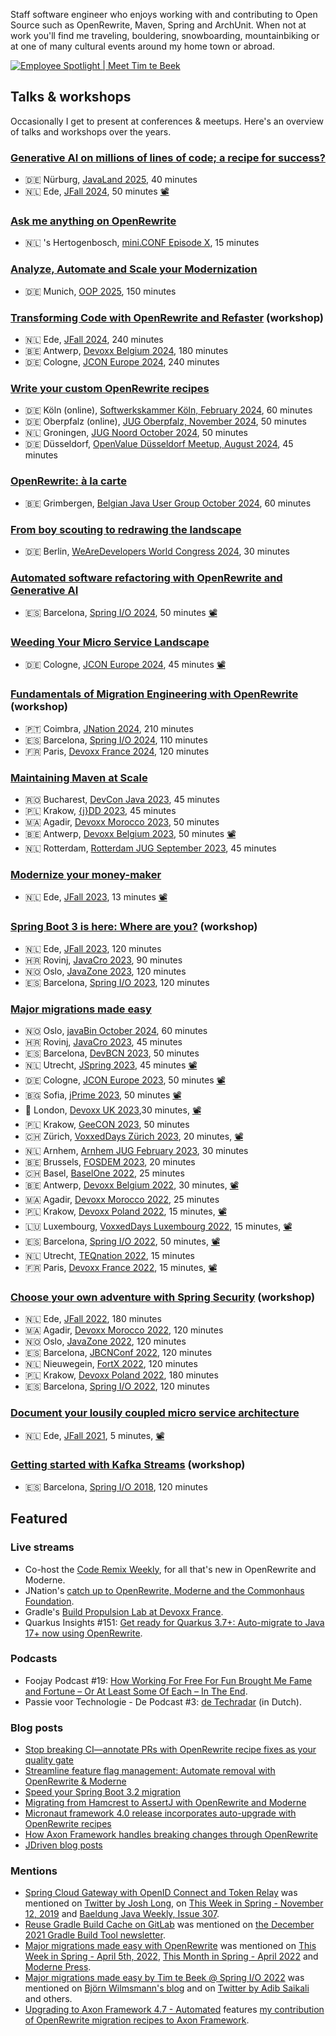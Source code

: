 Staff software engineer who enjoys working with and contributing to Open Source such as OpenRewrite, Maven, Spring and ArchUnit.
When not at work you'll find me traveling, bouldering, snowboarding, mountainbiking or at one of many cultural events around my home town or abroad.

[![Employee Spotlight | Meet Tim te Beek](https://github.com/timtebeek/timtebeek/assets/1027334/550f391e-3033-4f3e-a621-b8ce3a384038)](http://www.youtube.com/watch?v=HDoR7sbx98A "Employee Spotlight | Meet Tim te Beek")


## Talks & workshops

Occasionally I get to present at conferences & meetups.
Here's an overview of talks and workshops over the years.

### [Generative AI on millions of lines of code; a recipe for success?](https://sessionize.com/s/timtebeek/generative-ai-on-millions-of-lines-of-code-a-recip/105435)
* 🇩🇪 Nürburg, [JavaLand 2025](https://meine.doag.org/events/javaland/2025/agenda/#agendaId.5265), 40 minutes
* 🇳🇱 Ede, [JFall 2024](https://jfall.nl/timetable/), 50 minutes [📽️](https://www.youtube.com/watch?v=ADXoXjkmJj0)

### [Ask me anything on OpenRewrite](https://miniconf.io/episodes/episode-x/)
* 🇳🇱 's Hertogenbosch, [mini.CONF Episode X](https://miniconf.io/episodes/episode-x/), 15 minutes

### [Analyze, Automate and Scale your Modernization](https://www.oop-konferenz.de/en/program/conference-program)
* 🇩🇪 Munich, [OOP 2025](https://www.oop-konferenz.de/en/program/conference-program), 150 minutes

### [Transforming Code with OpenRewrite and Refaster](https://sessionize.com/s/timtebeek/transforming-code-with-openrewrite-and-refaster/89847) (workshop)
* 🇳🇱 Ede, [JFall 2024](https://jfall.nl/timetable/), 240 minutes
* 🇧🇪 Antwerp, [Devoxx Belgium 2024](https://devoxx.be/), 180 minutes
* 🇩🇪 Cologne, [JCON Europe 2024](https://jconeurope2024.sched.com/event/1Z2tI), 240 minutes

### [Write your custom OpenRewrite recipes](https://sessionize.com/s/timtebeek/write-your-custom-openrewrite-recipes/105432)
* 🇩🇪 Köln (online), [Softwerkskammer Köln, February 2024](https://www.meetup.com/de-DE/softwerkskammer-koln/events/305544025/), 60 minutes
* 🇩🇪 Oberpfalz (online), [JUG Oberpfalz, November 2024](https://www.meetup.com/jug-oberpfalz/events/296483639/), 50 minutes
* 🇳🇱 Groningen, [JUG Noord October 2024](https://www.meetup.com/jug-noord/events/301995703), 50 minutes
* 🇩🇪 Düsseldorf, [OpenValue Düsseldorf Meetup, August 2024](https://www.meetup.com/OpenValue-Dusseldorf/events/302716287), 45 minutes

### [OpenRewrite: à la carte](https://www.meetup.com/belgian-java-user-group/events/303888738/)
* 🇧🇪 Grimbergen, [Belgian Java User Group October 2024](https://www.meetup.com/belgian-java-user-group/events/303888738/), 60 minutes

### [From boy scouting to redrawing the landscape](https://sessionize.com/s/timtebeek/from-boy-scouting-to-redrawing-the-landscape/96449)
* 🇩🇪 Berlin, [WeAreDevelopers World Congress 2024](https://www.wearedevelopers.com/world-congress/program), 30 minutes

### [Automated software refactoring with OpenRewrite and Generative AI](https://sessionize.com/s/timtebeek/automated-software-refactoring-with-openrewrite-an/91981)
* 🇪🇸 Barcelona, [Spring I/O 2024](https://2024.springio.net/sessions/automated-software-refactoring-with-openrewrite-and-generative-ai/), 50 minutes [📽️](https://youtu.be/KlQZH6WHa2c)

### [Weeding Your Micro Service Landscape](https://sessionize.com/s/timtebeek/weeding-your-micro-service-landscape/83434)
* 🇩🇪 Cologne, [JCON Europe 2024](https://2024.europe.jcon.one/schedule), 45 minutes [📽️](https://www.youtube.com/watch?v=BZdkiLEDx5Q)

### [Fundamentals of Migration Engineering with OpenRewrite](https://sessionize.com/s/timtebeek/fundamentals-of-migration-engineering-with-openrew/89846) (workshop)
* 🇵🇹 Coimbra, [JNation 2024](https://jnation.pt/workshops/), 210 minutes
* 🇪🇸 Barcelona, [Spring I/O 2024](https://2024.springio.net/sessions/fundamentals-of-migration-engineering-with-openrewrite-workshop/), 110 minutes
* 🇫🇷 Paris, [Devoxx France 2024](https://www.devoxx.fr/schedule/talk/?id=25633), 120 minutes

### [Maintaining Maven at Scale](https://sessionize.com/s/timtebeek/maintaining-maven-at-scale/74075)
* 🇷🇴 Bucharest, [DevCon Java 2023](https://www.dev-con.ro/speakers/3-Tim+te+Beek), 45 minutes
* 🇵🇱 Krakow, [{j}DD 2023](https://jdd.org.pl/lecture_2023/#id=87849), 45 minutes
* 🇲🇦 Agadir, [Devoxx Morocco 2023](https://devoxx.ma/talk/?id=25409), 50 minutes
* 🇧🇪 Antwerp, [Devoxx Belgium 2023](https://devoxx.be/talk/?id=48053), 50 minutes [📽️](https://www.youtube.com/watch?v=o3rMdXR2bIU)
* 🇳🇱 Rotterdam, [Rotterdam JUG September 2023](https://www.meetup.com/rotterdamjug/events/295778651/), 45 minutes

### [Modernize your money-maker](https://sessionize.com/s/timtebeek/modernize-your-money-maker/74076)
* 🇳🇱 Ede, [JFall 2023](https://jfall.nl/speakers-2023/), 13 minutes [📽️](https://youtu.be/Jgi-n0w8g0U?si=NlXjOcd422vmtTe2)

### [Spring Boot 3 is here: Where are you?](https://docs.moderne.io/user-documentation/workshops/migrate-your-own-project) (workshop)
* 🇳🇱 Ede, [JFall 2023](https://jfall.nl/speakers-2023/), 120 minutes
* 🇭🇷 Rovinj, [JavaCro 2023](https://2023.javacro.hr/eng/Program/Spring-Boot-3-is-here-where-are-you), 90 minutes
* 🇳🇴 Oslo, [JavaZone 2023](https://2023.javazone.no/program/106f0d9f-3d6b-4131-be6b-36612dd29f97), 120 minutes
* 🇪🇸 Barcelona, [Spring I/O 2023](https://2023.springio.net/sessions/spring-boot-3-is-here-where-are-you-workshop/), 120 minutes

### [Major migrations made easy](https://sessionize.com/s/timtebeek/major-migrations-made-easy/48781)
* 🇳🇴 Oslo, [javaBin October 2024](https://www.meetup.com/javabin/events/303885150/), 60 minutes
* 🇭🇷 Rovinj, [JavaCro 2023](https://2023.javacro.hr/eng/Program/Major-Migrations-Made-Easy), 45 minutes
* 🇪🇸 Barcelona, [DevBCN 2023](https://www.devbcn.com/2023/talk/429442), 50 minutes
* 🇳🇱 Utrecht, [JSpring 2023](https://jspring.nl/speakers/tim-te-beek/), 45 minutes [📽️](https://www.youtube.com/watch?v=jOFfCAleUI8)
* 🇩🇪 Cologne, [JCON Europe 2023](https://jconeurope2023.sched.com/event/1K3zc), 50 minutes [📽️](https://www.youtube.com/watch?v=2KosvX287cE)
* 🇧🇬 Sofia, [jPrime 2023](https://jprime.io/agenda/155), 50 minutes [📽️](https://youtu.be/4EB8DrvXbVQ)
* 🏴󠁧󠁢󠁥󠁮󠁧󠁿 London, [Devoxx UK 2023](https://www.devoxx.co.uk/talk/?id=3126),30 minutes, [📽️](https://www.youtube.com/watch?v=Jzgqj1vY2k0)
* 🇵🇱 Krakow, [GeeCON 2023](https://2023.geecon.org/speakers/info.html?id=796), 50 minutes
* 🇨🇭 Zürich, [VoxxedDays Zürich 2023](https://voxxeddays.com/zurich/schedule/talk/?id=4509), 20 minutes, [📽️](https://www.youtube.com/watch?v=q-Le1dx2-t8)
* 🇳🇱 Arnhem, [Arnhem JUG February 2023](https://www.meetup.com/arnhemjug/events/290692019/), 30 minutes
* 🇧🇪 Brussels, [FOSDEM 2023](https://fosdem.org/2023/schedule/event/migrations/), 20 minutes
* 🇨🇭 Basel, [BaselOne 2022](https://www.baselone.ch/speech.html?id=04AF2172-A549-47BD-8731-79E4CAC3496D), 25 minutes
* 🇧🇪 Antwerp, [Devoxx Belgium 2022](https://devoxx.be/talk/?id=16776), 30 minutes, [📽️](https://www.youtube.com/watch?v=7fslFKkCkxg)
* 🇲🇦 Agadir, [Devoxx Morocco 2022](https://devoxx.ma/talk/?id=8815), 25 minutes
* 🇵🇱 Krakow, [Devoxx Poland 2022](https://devoxx.pl/talk-details/?id=2311), 15 minutes, [📽️](https://www.youtube.com/watch?v=rg1TcaHv-24)
* 🇱🇺 Luxembourg, [VoxxedDays Luxembourg 2022](https://cfp-voxxed-lux.yajug.org/2022/talk/EIY-8151/Major_migrations_made_easy), 15 minutes, [📽️](https://www.youtube.com/watch?v=6qLe-tZ9Kv0)
* 🇪🇸 Barcelona, [Spring I/O 2022](https://2022.springio.net/sessions/major-migrations-made-easy), 50 minutes, [📽️](https://www.youtube.com/watch?v=d8xU24x7Jqo)
* 🇳🇱 Utrecht, [TEQnation 2022](https://teqnation.com/speakers-2022/), 15 minutes
* 🇫🇷 Paris, [Devoxx France 2022](https://cfp.devoxx.fr/2022/talk/TPL-7294/Major_migrations_made_easy), 15 minutes, [📽️](https://www.youtube.com/watch?v=r_jFBDTPKSc)

### [Choose your own adventure with Spring Security](https://github.com/timtebeek/spring-security-workshop) (workshop)
* 🇳🇱 Ede, [JFall 2022](https://jfall.nl/timetable-2022/), 180 minutes
* 🇲🇦 Agadir, [Devoxx Morocco 2022](https://devoxx.ma/talk/?id=7362), 120 minutes
* 🇳🇴 Oslo, [JavaZone 2022](https://2022.javazone.no/#/workshops/ea79977f-0613-4fe2-b24a-320b1ce01a4e), 120 minutes
* 🇪🇸 Barcelona, [JBCNConf 2022](https://www.jbcnconf.com/2022/infoTalk.html?id=621909084010570ba9b6dd6c), 120 minutes
* 🇳🇱 Nieuwegein, [FortX 2022](https://www.fortx.jdriven.com/), 120 minutes
* 🇵🇱 Krakow, [Devoxx Poland 2022](https://devoxx.pl/talk-details/?id=3160), 180 minutes
* 🇪🇸 Barcelona, [Spring I/O 2022](https://2022.springio.net/sessions/choose-your-own-adventure-with-spring-security-workshop), 120 minutes

### [Document your lousily coupled micro service architecture](https://2021.jfall.nl/speakers-2021/)
* 🇳🇱 Ede, [JFall 2021](https://2021.jfall.nl/speakers-2021/), 5 minutes,
  [📽️](https://youtu.be/Y5MfzYjTBX8?t=2142)

### [Getting started with Kafka Streams](https://github.com/jresoort/kafkastreams-workshop) (workshop)
* 🇪🇸 Barcelona, [Spring I/O 2018](https://2018.springio.net/speakers/tim-te-beek), 120 minutes

## Featured

### Live streams
* Co-host the [Code Remix Weekly](https://www.youtube.com/@moderne-auto-remediation/streams), for all that's new in OpenRewrite and Moderne.
* JNation's [catch up to OpenRewrite, Moderne and the Commonhaus Foundation](https://www.youtube.com/watch?v=2ctX7a7WVCk).
* Gradle's [Build Propulsion Lab at Devoxx France](https://twitter.com/i/broadcasts/1RDxlldrBWdxL).
* Quarkus Insights #151: [Get ready for Quarkus 3.7+: Auto-migrate to Java 17+ now using OpenRewrite](https://youtube.com/live/BlJk1-SNv9s).

### Podcasts
* Foojay Podcast #19: [How Working For Free For Fun Brought Me Fame and Fortune – Or At Least Some Of Each – In The End](https://foojay.io/today/foojay-podcast-19/).
* Passie voor Technologie - De Podcast #3: [de Techradar](https://open.spotify.com/episode/7GmstXlZ9Rt6KNokULk1gj) (in Dutch).

### Blog posts

* [Stop breaking CI—annotate PRs with OpenRewrite recipe fixes as your quality gate](https://www.moderne.io/blog/stop-breaking-ci-annotate-prs-with-openrewrite-recipe-fixes-as-quality-gate)
* [Streamline feature flag management: Automate removal with OpenRewrite & Moderne](https://www.moderne.io/blog/streamline-feature-flag-management-automate-removal-with-openrewrite-moderne)
* [Speed your Spring Boot 3.2 migration](https://www.moderne.io/blog/speed-your-spring-boot-3-0-migration)
* [Migrating from Hamcrest to AssertJ with OpenRewrite and Moderne](https://www.moderne.io/blog/migrating-from-hamcrest-to-assertj-with-openrewrite-and-moderne)
* [Micronaut framework 4.0 release incorporates auto-upgrade with OpenRewrite recipes](https://www.moderne.io/blog/micronaut-framework-4-0-automated-upgrade-with-openrewrite)
* [How Axon Framework handles breaking changes through OpenRewrite](https://www.moderne.io/blog/how-axon-framework-handles-breaking-changes-through-openrewrite) 
* [JDriven blog posts](https://blog.jdriven.com/author/tim-te-beek/)

### Mentions
* [Spring Cloud Gateway with OpenID Connect and Token Relay](https://blog.jdriven.com/2019/11/spring-cloud-gateway-with-openid-connect-and-token-relay/)
was mentioned on [Twitter by Josh Long](https://twitter.com/starbuxman/status/1193343417910063104), on [This Week in Spring - November 12, 2019](https://spring.io/blog/2019/11/11/this-week-in-spring-november-12-2019) and [Baeldung Java Weekly, Issue 307](https://www.baeldung.com/java-weekly-307).
* [Reuse Gradle Build Cache on GitLab](https://blog.jdriven.com/2021/11/reuse-gradle-build-cache-on-gitlab/) was mentioned on [the December 2021 Gradle Build Tool newsletter](https://newsletter.gradle.com/2021/12).
* [Major migrations made easy with OpenRewrite](https://blog.jdriven.com/2022/03/major-migrations-made-easy-with-openrewrite/) was mentioned on [This Week in Spring - April 5th, 2022](https://spring.io/blog/2022/04/05/this-week-in-spring-april-5th-2022), [This Month in Spring - April 2022](https://tanzu.vmware.com/content/blog/this-month-in-spring-april-2022) and [Moderne Press](https://www.moderne.io/press).
* [Major migrations made easy by Tim te Beek @ Spring I/O 2022](https://www.youtube.com/watch?v=d8xU24x7Jqo) was mentioned on [Björn Wilmsmann's blog](https://bjoernkw.com/2022/07/10/major-migrations-made-easy-by-tim-te-beek-spring-i-o-2022/) and on [Twitter by Adib Saikali](https://twitter.com/asaikali/status/1536499296471752704) and others.
* [Upgrading to Axon Framework 4.7 - Automated](https://developer.axoniq.io/w/upgrading-to-axon-framework-4.7-automated) features [my contribution of OpenRewrite migration recipes to Axon Framework](https://github.com/AxonFramework/AxonFramework/pull/2597).
